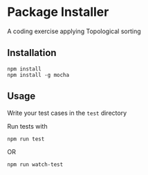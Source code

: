# Package Installer

A coding exercise applying Topological sorting

## Installation

```
npm install
npm install -g mocha
```

## Usage

Write your test cases in the `test` directory

Run tests with
```
npm run test
```
OR
```
npm run watch-test
```
